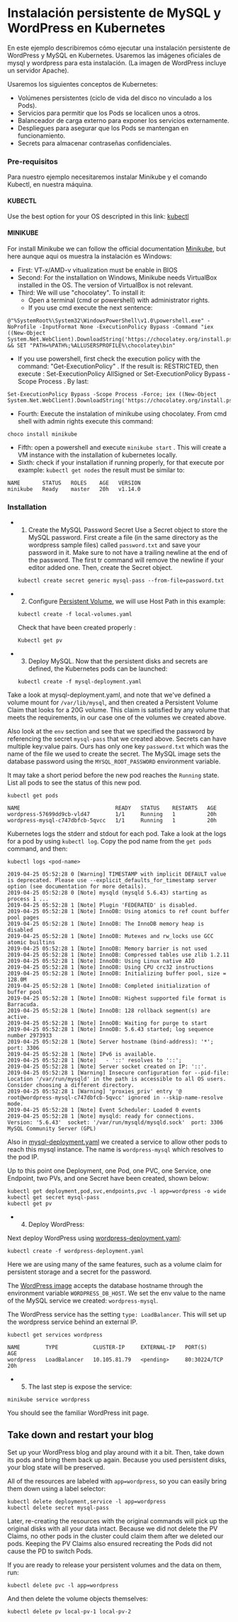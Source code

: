 # Instalación persistente de MySQL y WordPress en Kubernetes

En este ejemplo describiremos cómo ejecutar una instalación persistente de WordPress y MySQL en Kubernetes. Usaremos las imágenes oficiales de mysql y wordpress para esta instalación. (La imagen de WordPress incluye un servidor Apache).

Usaremos los siguientes conceptos de Kubernetes:

* Volúmenes persistentes (ciclo de vida del disco no vinculado a los Pods).
* Servicios para permitir que los Pods se localicen unos a otros.
* Balanceador de carga externo para exponer los servicios externamente.
* Despliegues para asegurar que los Pods se mantengan en funcionamiento.
* Secrets para almacenar contraseñas confidenciales.

### Pre-requisitos 

Para nuestro ejemplo necesitaremos instalar Minikube y el comando Kubectl, en nuestra máquina. 

#### KUBECTL

Use the best option for your OS descripted in this link: [kubectl](https://kubernetes.io/docs/tasks/tools/install-kubectl/#install-kubectl-binary-with-curl)

#### MINIKUBE

For install Minikube we can follow the official documentation [Minikube](https://kubernetes.io/docs/tasks/tools/install-minikube/#install-minikube), but here aunque aqui os muestra la instalación es Windows: 

* First: VT-x/AMD-v vitualization must be enable in BIOS 
* Second: For the installation on Windows, Minikube needs VirtualBox installed in the OS. The version of VirtualBox is not relevant. 
* Third: We will use "chocolatey". To install it:
  * Open a terminal (cmd or powershell) with administrator rights. 
  * If you use cmd execute the next sentence: 
```
@"%SystemRoot%\System32\WindowsPowerShell\v1.0\powershell.exe" -NoProfile -InputFormat None -ExecutionPolicy Bypass -Command "iex ((New-Object System.Net.WebClient).DownloadString('https://chocolatey.org/install.ps1'))" && SET "PATH=%PATH%;%ALLUSERSPROFILE%\chocolatey\bin"
```
  * If you use powershell, first check the execution policy with the command: "Get-ExecutionPolicy" . If the result is: RESTRICTED, then execute :  Set-ExecutionPolicy AllSigned or Set-ExecutionPolicy Bypass -Scope Process . By last:
  
```
Set-ExecutionPolicy Bypass -Scope Process -Force; iex ((New-Object System.Net.WebClient).DownloadString('https://chocolatey.org/install.ps1'))
```

* Fourth: Execute the instalation of minikube using chocolatey. From cmd shell with admin rights execute this command: 

```
choco install minikube
```

* Fifth: open a powershell and execute ```minikube start``` . This will create a VM instance with the installation of kubernetes locally. 
* Sixth: check if your installation if running properly, for that execute por example: ```kubectl get nodes``` the result must be similar to: 

```
NAME       STATUS   ROLES    AGE   VERSION
minikube   Ready    master   20h   v1.14.0
```


### Installation


* 1) Create the MySQL Password Secret 
  Use a Secret object to store the MySQL password. First create a file (in the same directory as the wordpress sample files) called ```password.txt``` and save your password in it. Make sure to not have a trailing newline at the end of the password. The first tr command will remove the newline if your editor added one. Then, create the Secret object.
  
  ```
  kubectl create secret generic mysql-pass --from-file=password.txt
  ```
* 2) Configure [Persistent Volume](https://kubernetes.io/docs/concepts/storage/persistent-volumes/), we will use Host Path in this example: 

  ```
  kubectl create -f local-volumes.yaml
  ```
  
  Check that have been created properly : 
  
  ```
  Kubectl get pv
  ```  
 
* 3) Deploy MySQL. Now that the persistent disks and secrets are defined, the Kubernetes pods can be launched:

  ```
  kubectl create -f mysql-deployment.yaml
  ```  

Take a look at mysql-deployment.yaml, and note that we've defined a volume mount for ```/var/lib/mysql```, and then created a Persistent Volume Claim that looks for a 20G volume. This claim is satisfied by any volume that meets the requirements, in our case one of the volumes we created above.

Also look at the ```env``` section and see that we specified the password by referencing the secret ```mysql-pass``` that we created above. Secrets can have multiple key:value pairs. Ours has only one key ```password.txt``` which was the name of the file we used to create the secret. The MySQL image sets the database password using the ```MYSQL_ROOT_PASSWORD``` environment variable.

It may take a short period before the new pod reaches the ```Running``` state. List all pods to see the status of this new pod.

```
kubectl get pods
```
```
NAME                              READY   STATUS    RESTARTS   AGE
wordpress-57699dd9cb-vld47        1/1     Running   1          20h
wordpress-mysql-c747dbfcb-5qvcc   1/1     Running   1          20h
```

Kubernetes logs the stderr and stdout for each pod. Take a look at the logs for a pod by using ```kubectl log```. Copy the pod name from the ```get pods``` command, and then:

```
kubectl logs <pod-name>
```

```
2019-04-25 05:52:28 0 [Warning] TIMESTAMP with implicit DEFAULT value is deprecated. Please use --explicit_defaults_for_timestamp server option (see documentation for more details).
2019-04-25 05:52:28 0 [Note] mysqld (mysqld 5.6.43) starting as process 1 ...
2019-04-25 05:52:28 1 [Note] Plugin 'FEDERATED' is disabled.
2019-04-25 05:52:28 1 [Note] InnoDB: Using atomics to ref count buffer pool pages
2019-04-25 05:52:28 1 [Note] InnoDB: The InnoDB memory heap is disabled
2019-04-25 05:52:28 1 [Note] InnoDB: Mutexes and rw_locks use GCC atomic builtins
2019-04-25 05:52:28 1 [Note] InnoDB: Memory barrier is not used
2019-04-25 05:52:28 1 [Note] InnoDB: Compressed tables use zlib 1.2.11
2019-04-25 05:52:28 1 [Note] InnoDB: Using Linux native AIO
2019-04-25 05:52:28 1 [Note] InnoDB: Using CPU crc32 instructions
2019-04-25 05:52:28 1 [Note] InnoDB: Initializing buffer pool, size = 128.0M
2019-04-25 05:52:28 1 [Note] InnoDB: Completed initialization of buffer pool
2019-04-25 05:52:28 1 [Note] InnoDB: Highest supported file format is Barracuda.
2019-04-25 05:52:28 1 [Note] InnoDB: 128 rollback segment(s) are active.
2019-04-25 05:52:28 1 [Note] InnoDB: Waiting for purge to start
2019-04-25 05:52:28 1 [Note] InnoDB: 5.6.43 started; log sequence number 2973933
2019-04-25 05:52:28 1 [Note] Server hostname (bind-address): '*'; port: 3306
2019-04-25 05:52:28 1 [Note] IPv6 is available.
2019-04-25 05:52:28 1 [Note]   - '::' resolves to '::';
2019-04-25 05:52:28 1 [Note] Server socket created on IP: '::'.
2019-04-25 05:52:28 1 [Warning] Insecure configuration for --pid-file: Location '/var/run/mysqld' in the path is accessible to all OS users. Consider choosing a different directory.
2019-04-25 05:52:28 1 [Warning] 'proxies_priv' entry '@ root@wordpress-mysql-c747dbfcb-5qvcc' ignored in --skip-name-resolve mode.
2019-04-25 05:52:28 1 [Note] Event Scheduler: Loaded 0 events
2019-04-25 05:52:28 1 [Note] mysqld: ready for connections.
Version: '5.6.43'  socket: '/var/run/mysqld/mysqld.sock'  port: 3306  MySQL Community Server (GPL)
```


Also in [mysql-deployment.yaml](mysql-deployment.yaml) we created a service to allow other pods to reach this mysql instance. The name is `wordpress-mysql` which resolves to the pod IP.

Up to this point one Deployment, one Pod, one PVC, one Service, one Endpoint, two PVs, and one Secret have been created, shown below:

```shell
kubectl get deployment,pod,svc,endpoints,pvc -l app=wordpress -o wide 
kubectl get secret mysql-pass 
kubectl get pv
```

* 4) Deploy WordPress: 

Next deploy WordPress using [wordpress-deployment.yaml](wordpress-deployment.yaml):

```shell
kubectl create -f wordpress-deployment.yaml
```

Here we are using many of the same features, such as a volume claim for persistent storage and a secret for the password.

The [WordPress image](https://hub.docker.com/_/wordpress/) accepts the database hostname through the environment variable `WORDPRESS_DB_HOST`. We set the env value to the name of the MySQL service we created: `wordpress-mysql`.

The WordPress service has the setting `type: LoadBalancer`.  This will set up the wordpress service behind an external IP.

```shell
kubectl get services wordpress
```

```shell
NAME        TYPE           CLUSTER-IP     EXTERNAL-IP   PORT(S)        AGE
wordpress   LoadBalancer   10.105.81.79   <pending>     80:30224/TCP   20h
```

* 5) The last step is expose the service:

```shell
minikube service wordpress
```
  
  You should see the familiar WordPress init page.


## Take down and restart your blog

Set up your WordPress blog and play around with it a bit. Then, take down its pods and bring them back up again. Because you used persistent disks, your blog state will be preserved.

All of the resources are labeled with `app=wordpress`, so you can easily bring them down using a label selector:

```shell
kubectl delete deployment,service -l app=wordpress
kubectl delete secret mysql-pass
```

Later, re-creating the resources with the original commands will pick up the original disks with all your data intact. Because we did not delete the PV Claims, no other pods in the cluster could claim them after we deleted our pods. Keeping the PV Claims also ensured recreating the Pods did not cause the PD to switch Pods.

If you are ready to release your persistent volumes and the data on them, run:

```shell
kubectl delete pvc -l app=wordpress
```

And then delete the volume objects themselves:

```shell
kubectl delete pv local-pv-1 local-pv-2
```

